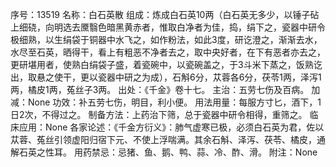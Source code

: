 序号：13519
名称：白石英散
组成：炼成白石英10两（白石英无多少，以锤子砧上细硗，向明选去黡翳色暗黑黄赤者，惟取白净者为佳，捣，绢下之，瓷器中研令极细熟，以生绢袋于铜器中水飞之，如作粉法，如此3度，研讫澄之，渐渐去水，水尽至石英，晒得干，看上有粗恶不净者去之，取中央好者，在下有恶者亦去之，更研堪用者，使熟白绢袋子盛，着瓷碗中，以瓷碗盖之，于3斗米下蒸之，饭熟讫出，取悬之使干，更以瓷器中研之为成），石斛6分，苁蓉各6分，茯苓1两，泽泻1两，橘皮1两，菟丝子3两。
出处：《千金》卷十七。
主治：五劳七伤及百病。
加减：None
功效：补五劳七伤，明目，利小便。
用法用量：每服方寸匕，酒下，1日2次，不得过之。
制备方法：上药治下筛，总于瓷器中研令相得，重筛之。
临床应用：None
各家论述：《千金方衍义》：肺气虚寒已极，必须白石英为君，佐以苁蓉、菟丝引领虚阳归宿下元、不使上浮喘满。其余石斛、泽泻、茯苓、橘皮，通解石英之性耳。
用药禁忌：忌猪、鱼、鹅、鸭、蒜、冷、酢、滑。
附注：None
